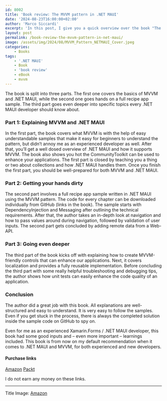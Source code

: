```yaml
---
id: 8002
title: 'Book review: The MVVM pattern in .NET MAUI'
date: '2024-08-23T16:00:00+02:00'
author: 'Marco Siccardi'
excerpt: 'In this post, I give you a quick overview over the book "The MVVM pattern in .NET MAUI" and why I recommend this book to every .NET MAUI developer.'
layout: post
permalink: /book-review-the-mvvm-pattern-in-net-maui/
image: /assets/img/2024/08/MVVM_Pattern_NETMAUI_Cover.jpeg
categories:
    - Books
tags:
    - '.NET MAUI'
    - Book
    - 'book review'
    - eBook
    - mvvm
---
```


The book is split into three parts. The first one covers the basics of MVVM and .NET MAUI, while the second one goes hands on a full recipe app sample. The third part goes even deeper into specific topics every .NET MAUI developer should know about.

### Part 1: Explaining MVVM and .NET MAUI

 In the first part, the book covers what MVVM is with the help of easy understandable samples that make it easy for beginners to understand the pattern, but didn’t annoy me as an experienced developer as well. After that, you’ll get a well dosed overview of .NET MAUI and how it supports MVVM. The book also shows you hot the CommunityToolkit can be used to enhance your applications. The first part is closed by teaching you a thing or two about collections and how .NET MAUI handles them. Once you finish the first part, you should be well-prepared for both MVVM and .NET MAUI.

### Part 2: Getting your hands dirty

The second part involves a full recipe app sample written in .NET MAUI using the MVVM pattern. The code for every chapter can be downloaded individually from GitHub (links in the book). The sample starts with DependencyInjection and Messaging after outlining the technical requirements. After that, the author takes an in-depth look at navigation and how to pass values around during navigation, followed by validation of user inputs. The second part gets concluded by adding remote data from a Web-API.

### Part 3: Going even deeper

The third part of the book kicks off with explaining how to create MVVM-friendly controls that can enhance our applications. Next, it covers localization and provides a fully reusable implementation. Before concluding the third part with some really helpful troubleshooting and debugging tips, the author shows how unit tests can easily enhance the code quality of an application.

### Conclusion

The author did a great job with this book. All explanations are well-structured and easy to understand. It is very easy to follow the samples. Even if you get stuck in the process, there is always the completed solution inside the sample code on GitHub to spy on.

Even for me as an experienced Xamarin.Forms / .NET MAUI developer, this book had some good inputs and – even more important – learnings included. This book is from now on my default recommendation when it comes to .NET MAUI and MVVM, for both experienced and new developers.

#### Purchase links 

[Amazon](https://www.amazon.com/MVVM-Pattern-NET-MAUI-cross-platform/dp/1805125001) [Packt](https://www.packtpub.com/product/the-mvvm-pattern-in-net-maui/9781805125006)

I do not earn any money on these links.

---

Title Image: [Amazon](https://www.amazon.com/MVVM-Pattern-NET-MAUI-cross-platform/dp/1805125001)